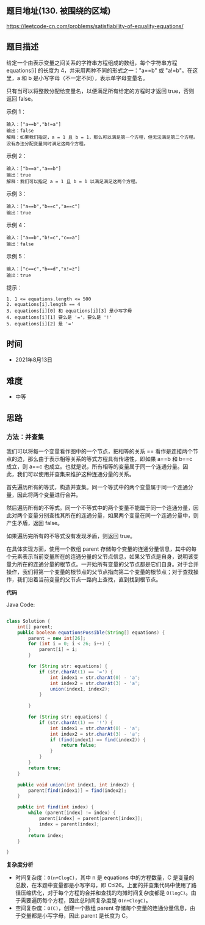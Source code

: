 
## 题目地址(130. 被围绕的区域)

https://leetcode-cn.com/problems/satisfiability-of-equality-equations/

## 题目描述


给定一个由表示变量之间关系的字符串方程组成的数组，每个字符串方程 equations[i] 的长度为 4，并采用两种不同的形式之一："a==b" 或 "a!=b"。在这里，a 和 b 是小写字母（不一定不同），表示单字母变量名。

只有当可以将整数分配给变量名，以便满足所有给定的方程时才返回 true，否则返回 false。 


示例 1：

```
输入：["a==b","b!=a"]
输出：false
解释：如果我们指定，a = 1 且 b = 1，那么可以满足第一个方程，但无法满足第二个方程。没有办法分配变量同时满足这两个方程。
```
示例 2：
```
输入：["b==a","a==b"]
输出：true
解释：我们可以指定 a = 1 且 b = 1 以满足满足这两个方程。
```
示例 3：
```
输入：["a==b","b==c","a==c"]
输出：true
```
示例 4：
```
输入：["a==b","b!=c","c==a"]
输出：false
```
示例 5：
```
输入：["c==c","b==d","x!=z"]
输出：true
```

提示：
```
1. 1 <= equations.length <= 500
2. equations[i].length == 4
3. equations[i][0] 和 equations[i][3] 是小写字母
4. equations[i][1] 要么是 '='，要么是 '!'
5. equations[i][2] 是 '='
```

## 时间

- 2021年8月13日

## 难度

- 中等

## 思路

### 方法：并查集
我们可以将每一个变量看作图中的一个节点，把相等的关系 == 看作是连接两个节点的边，那么由于表示相等关系的等式方程具有传递性，即如果 a==b 和 b==c 成立，则 a==c 也成立。也就是说，所有相等的变量属于同一个连通分量。因此，我们可以使用并查集来维护这种连通分量的关系。

首先遍历所有的等式，构造并查集。同一个等式中的两个变量属于同一个连通分量，因此将两个变量进行合并。

然后遍历所有的不等式。同一个不等式中的两个变量不能属于同一个连通分量，因此对两个变量分别查找其所在的连通分量，如果两个变量在同一个连通分量中，则产生矛盾，返回 false。

如果遍历完所有的不等式没有发现矛盾，则返回 true。

在具体实现方面，使用一个数组 parent 存储每个变量的连通分量信息，其中的每个元素表示当前变量所在的连通分量的父节点信息，如果父节点是自身，说明该变量为所在的连通分量的根节点。一开始所有变量的父节点都是它们自身。对于合并操作，我们将第一个变量的根节点的父节点指向第二个变量的根节点；对于查找操作，我们沿着当前变量的父节点一路向上查找，直到找到根节点。

**代码**

Java Code:

```java

class Solution {
    int[] parent;
    public boolean equationsPossible(String[] equations) {
        parent = new int[26];
        for (int i = 0; i < 26; i++) {
            parent[i] = i;
        }

        for (String str: equations) {
            if (str.charAt(1) == '=') {
                int index1 = str.charAt(0) - 'a';
                int index2 = str.charAt(3) - 'a';
                union(index1, index2);
            }
            
        }

        for (String str: equations) {
            if (str.charAt(1) == '!') {
                int index1 = str.charAt(0) - 'a';
                int index2 = str.charAt(3) - 'a';
                if (find(index1) == find(index2)) {
                    return false;
                }
            }
        }
        return true;
    }

    public void union(int index1, int index2) {
        parent[find(index1)] = find(index2);
    }

    public int find(int index) {
        while (parent[index] != index) {
            parent[index] = parent[parent[index]];
            index = parent[index];
        }
        return index;
    }

}
```

**复杂度分析**

- 时间复杂度：`O(n+ClogC)`，其中 n 是 equations 中的方程数量，C 是变量的总数，在本题中变量都是小写字母，即 C≤26。上面的并查集代码中使用了路径压缩优化，对于每个方程的合并和查找的均摊时间复杂度都是 `O(logC)`。由于需要遍历每个方程，因此总时间复杂度是 `O(n+ClogC)`。
- 空间复杂度：`O(C)`，创建一个数组 parent 存储每个变量的连通分量信息，由于变量都是小写字母，因此 parent 是长度为 C。
